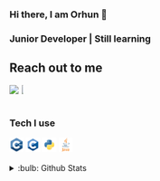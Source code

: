 ### Hi there, I am Orhun 👋

### Junior Developer | Still learning

## Reach out to me


[linkedin]: https://www.linkedin.com/in/orhun-ersari-818126172/
[gmail]: mailto:orhunrsari@gmail.com 

[<img width="22" src="https://unpkg.com/simple-icons@v8/icons/linkedin.svg" align="left" />][linkedin]

[<img width="2s2" src="https://unpkg.com/simple-icons@v8/icons/gmail.svg" align="left" />][gmail]

<br />
<br />

### Tech I use
<img src="https://raw.githubusercontent.com/github/explore/f3e22f0dca2be955676bc70d6214b95b13354ee8/topics/cpp/cpp.png" width="25" height = "25">

<img src="https://raw.githubusercontent.com/github/explore/f3e22f0dca2be955676bc70d6214b95b13354ee8/topics/c/c.png" width="25" height = "25">

<img src="https://raw.githubusercontent.com/github/explore/f3e22f0dca2be955676bc70d6214b95b13354ee8/topics/python/python.png" width="25" height = "25">

<img src="https://raw.githubusercontent.com/github/explore/f3e22f0dca2be955676bc70d6214b95b13354ee8/topics/java/java.png" width="25" height = "25">

<br />
<br />

<details>
<summary>:bulb: Github Stats</summary>
<img src="https://github-readme-stats.vercel.app/api?username=orhnersari&theme=tokyonight">
</details>
<!--
**orhnersari/orhnersari** is a ✨ _special_ ✨ repository because its `README.md` (this file) appears on your GitHub profile.

Here are some ideas to get you started:

- 🔭 I’m currently working on ...
- 🌱 I’m currently learning ...
- 👯 I’m looking to collaborate on ...
- 🤔 I’m looking for help with ...
- 💬 Ask me about ...
- 📫 How to reach me: ...
- 😄 Pronouns: ...
- ⚡ Fun fact: ...
-->
